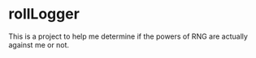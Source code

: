 # rollLogger
This is a project to help me determine if the powers of RNG are actually against me or not.

